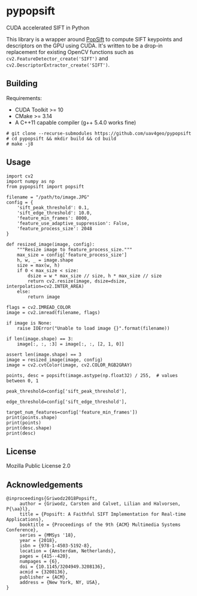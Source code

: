 # pypopsift
CUDA accelerated SIFT in Python

This library is a wrapper around [PopSift](https://github.com/alicevision/popsift) to compute SIFT keypoints and descriptors on the GPU using CUDA. It's written to be a drop-in replacement for existing OpenCV functions such as `cv2.FeatureDetector_create('SIFT')` and ` cv2.DescriptorExtractor_create('SIFT')`.

## Building

Requirements:
 * CUDA Toolkit >= 10
 * CMake >= 3.14
 * A C++11 capable compiler (g++ 5.4.0 works fine)

```
# git clone --recurse-submodules https://github.com/uav4geo/pypopsift
# cd pypopsift && mkdir build && cd build
# make -j8
```

## Usage

```
import cv2
import numpy as np
from pypopsift import popsift

filename = "/path/to/image.JPG"
config = {
    'sift_peak_threshold': 0.1,
    'sift_edge_threshold': 10.0,
    'feature_min_frames': 8000,
    'feature_use_adaptive_suppression': False,
    'feature_process_size': 2048
}

def resized_image(image, config):
    """Resize image to feature_process_size."""
    max_size = config['feature_process_size']
    h, w, _ = image.shape
    size = max(w, h)
    if 0 < max_size < size:
        dsize = w * max_size // size, h * max_size // size
        return cv2.resize(image, dsize=dsize, interpolation=cv2.INTER_AREA)
    else:
        return image

flags = cv2.IMREAD_COLOR
image = cv2.imread(filename, flags)

if image is None:
    raise IOError("Unable to load image {}".format(filename))

if len(image.shape) == 3:
    image[:, :, :3] = image[:, :, [2, 1, 0]]

assert len(image.shape) == 3
image = resized_image(image, config)
image = cv2.cvtColor(image, cv2.COLOR_RGB2GRAY)

points, desc = popsift(image.astype(np.float32) / 255,  # values between 0, 1
                            peak_threshold=config['sift_peak_threshold'],
                            edge_threshold=config['sift_edge_threshold'],
                            target_num_features=config['feature_min_frames'])
print(points.shape)
print(points)
print(desc.shape)
print(desc)
```

## License

Mozilla Public License 2.0

## Acknowledgements

```
@inproceedings{Griwodz2018Popsift,
	 author = {Griwodz, Carsten and Calvet, Lilian and Halvorsen, P{\aa}l},
	 title = {Popsift: A Faithful SIFT Implementation for Real-time Applications},
	 booktitle = {Proceedings of the 9th {ACM} Multimedia Systems Conference},
	 series = {MMSys '18},
	 year = {2018},
	 isbn = {978-1-4503-5192-8},
	 location = {Amsterdam, Netherlands},
	 pages = {415--420},
	 numpages = {6},
	 doi = {10.1145/3204949.3208136},
	 acmid = {3208136},
	 publisher = {ACM},
	 address = {New York, NY, USA},
}
```
